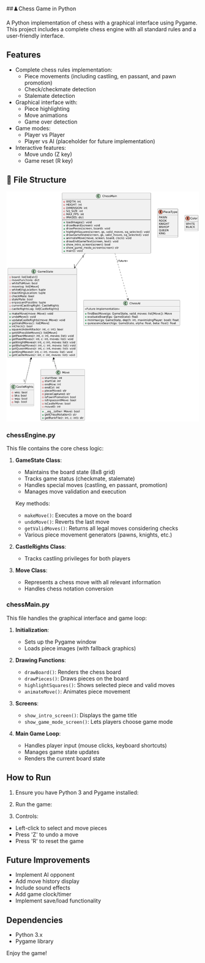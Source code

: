 ##♟️Chess Game in Python

A Python implementation of chess with a graphical interface using Pygame. This project includes a complete chess engine with all standard rules and a user-friendly interface.

## Features

- Complete chess rules implementation:
  - Piece movements (including castling, en passant, and pawn promotion)
  - Check/checkmate detection
  - Stalemate detection
- Graphical interface with:
  - Piece highlighting
  - Move animations
  - Game over detection
- Game modes:
  - Player vs Player
  - Player vs AI (placeholder for future implementation)
- Interactive features:
  - Move undo (Z key)
  - Game reset (R key)

## 🧠 File Structure
![UML Diagram](https://github.com/Farouk12385/chess/blob/main/Chess%20Structure1.png)

### chessEngine.py

This file contains the core chess logic:

1. **GameState Class**:
   - Maintains the board state (8x8 grid)
   - Tracks game status (checkmate, stalemate)
   - Handles special moves (castling, en passant, promotion)
   - Manages move validation and execution

   Key methods:
   - `makeMove()`: Executes a move on the board
   - `undoMove()`: Reverts the last move
   - `getValidMoves()`: Returns all legal moves considering checks
   - Various piece movement generators (pawns, knights, etc.)

2. **CastleRights Class**:
   - Tracks castling privileges for both players

3. **Move Class**:
   - Represents a chess move with all relevant information
   - Handles chess notation conversion

### chessMain.py

This file handles the graphical interface and game loop:

1. **Initialization**:
   - Sets up the Pygame window
   - Loads piece images (with fallback graphics)

2. **Drawing Functions**:
   - `drawBoard()`: Renders the chess board
   - `drawPieces()`: Draws pieces on the board
   - `highlightSquares()`: Shows selected piece and valid moves
   - `animateMove()`: Animates piece movement

3. **Screens**:
   - `show_intro_screen()`: Displays the game title
   - `show_game_mode_screen()`: Lets players choose game mode

4. **Main Game Loop**:
   - Handles player input (mouse clicks, keyboard shortcuts)
   - Manages game state updates
   - Renders the current board state

## How to Run

1. Ensure you have Python 3 and Pygame installed:

2. Run the game:

3. Controls:
- Left-click to select and move pieces
- Press 'Z' to undo a move
- Press 'R' to reset the game

## Future Improvements

- Implement AI opponent
- Add move history display
- Include sound effects
- Add game clock/timer
- Implement save/load functionality

## Dependencies

- Python 3.x
- Pygame library

Enjoy the game!


    

  

